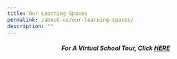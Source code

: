 ```yaml
---
title: Our Learning Spaces
permalink: /about-us/our-learning-spaces/
description: ""
---
```

<h4 style="text-align: center;"><strong><em>For A Virtual School Tour, Click&nbsp;<a href="https://fuchunpri.moe.edu.sg/qql/slot/u158/VirtualTour/index.html" target="">HERE</a></em></strong></h4>